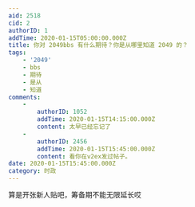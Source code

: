 ```yaml
---
aid: 2518
cid: 2
authorID: 1
addTime: 2020-01-15T05:00:00.000Z
title: 你对 2049bbs 有什么期待？你是从哪里知道 2049 的？
tags:
    - '2049'
    - bbs
    - 期待
    - 是从
    - 知道
comments:
    -
        authorID: 1052
        addTime: 2020-01-15T14:15:00.000Z
        content: 太早已经忘记了
    -
        authorID: 2456
        addTime: 2020-01-15T15:45:00.000Z
        content: 看你在v2ex发过帖子。
date: 2020-01-15T15:45:00.000Z
category: 时政
---
```


算是开张新人贴吧，筹备期不能无限延长哎
